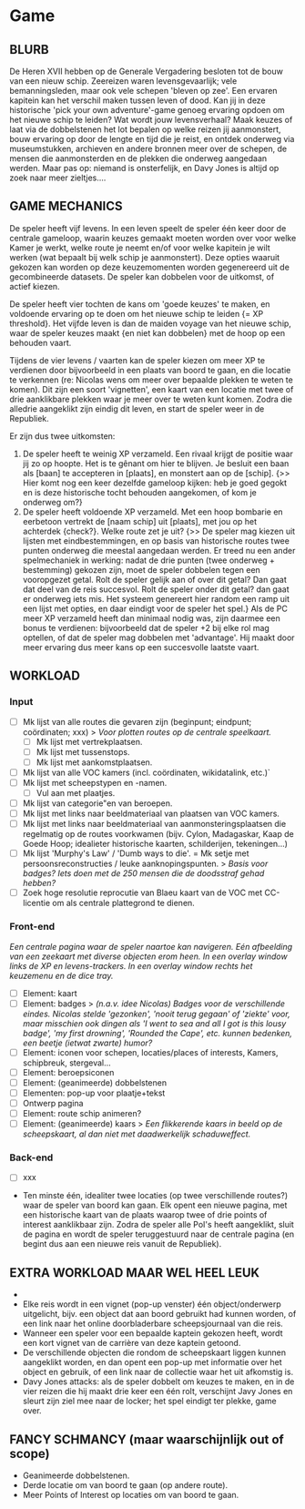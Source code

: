 # Game

## BLURB
De Heren XVII hebben op de Generale Vergadering besloten tot de bouw van een nieuw schip. Zeereizen waren levensgevaarlijk; vele bemanningsleden, maar ook vele schepen 'bleven op zee'. Een ervaren kapitein kan het verschil maken tussen leven of dood. Kan jij in deze historische 'pick your own adventure'-game genoeg ervaring opdoen om het nieuwe schip te leiden? Wat wordt jouw levensverhaal? Maak keuzes of laat via de dobbelstenen het lot bepalen op welke reizen jij aanmonstert, bouw ervaring op door de lengte en tijd die je reist, en ontdek onderweg via museumstukken, archieven en andere bronnen meer over de schepen, de mensen die aanmonsterden en de plekken die onderweg aangedaan werden. Maar pas op: niemand is onsterfelijk, en Davy Jones is altijd op zoek naar meer zieltjes....

## GAME MECHANICS
De speler heeft vijf levens. In een leven speelt de speler één keer door de centrale gameloop, waarin keuzes gemaakt moeten worden over voor welke Kamer je werkt, welke route je neemt en/of voor welke kapitein je wilt werken (wat bepaalt bij welk schip je aanmonstert). Deze opties waaruit gekozen kan worden op deze keuzemomenten worden gegenereerd uit de gecombineerde datasets. De speler kan dobbelen voor de uitkomst, of actief kiezen.

De speler heeft vier tochten de kans om 'goede keuzes' te maken, en voldoende ervaring op te doen om het nieuwe schip te leiden {= XP threshold}. Het vijfde leven is dan de maiden voyage van het nieuwe schip, waar de speler keuzes maakt {en niet kan dobbelen} met de hoop op een behouden vaart.

Tijdens de vier levens / vaarten kan de speler kiezen om meer XP te verdienen door bijvoorbeeld in een plaats van boord te gaan, en die locatie te verkennen (re: Nicolas wens om meer over bepaalde plekken te weten te komen). Dit zijn een soort 'vignetten', een kaart van een locatie met twee of drie aanklikbare plekken waar je meer over te weten kunt komen. Zodra die alledrie aangeklikt zijn eindig dit leven, en start de speler weer in de Republiek.

Er zijn dus twee uitkomsten:

1. De speler heeft te weinig XP verzameld. Een rivaal krijgt de positie waar jij zo op hoopte. Het is te gênant om hier te blijven. Je besluit een baan als [baan] te accepteren in [plaats], en monstert aan op de [schip]. {>> Hier komt nog een keer dezelfde gameloop kijken: heb je goed gegokt en is deze historische tocht behouden aangekomen, of kom je onderweg om?}
2. De speler heeft voldoende XP verzameld. Met een hoop bombarie en eerbetoon vertrekt de [naam schip] uit [plaats], met jou op het achterdek {check?}. Welke route zet je uit? {>> De speler mag kiezen uit lijsten met eindbestemmingen, en op basis van historische routes twee punten onderweg die meestal aangedaan werden. Er treed nu een ander spelmechaniek in werking: nadat de drie punten (twee onderweg + bestemming) gekozen zijn, moet de speler dobbelen tegen een vooropgezet getal. Rolt de speler gelijk aan of over dit getal? Dan gaat dat deel van de reis succesvol. Rolt de speler onder dit getal? dan gaat er onderweg iets mis. Het systeem genereert hier random een ramp uit een lijst met opties, en daar eindigt voor de speler het spel.} Als de PC meer XP verzameld heeft dan minimaal nodig was, zijn daarmee een bonus te verdienen: bijvoorbeeld dat de speler +2 bij elke rol mag optellen, of dat de speler mag dobbelen met 'advantage'. Hij maakt door meer ervaring dus meer kans op een succesvolle laatste vaart.

## WORKLOAD

### Input
- [ ] Mk lijst van alle routes die gevaren zijn (beginpunt; eindpunt; coördinaten; xxx) > _Voor plotten routes op de centrale speelkaart._
  - [ ] Mk lijst met vertrekplaatsen.
  - [ ] Mk lijst met tussenstops.
  - [ ] Mk lijst met aankomstplaatsen.
- [ ] Mk lijst van alle VOC kamers (incl. coördinaten, wikidatalink, etc.)`
- [ ] Mk lijst met scheepstypen en -namen.
  - [ ] Vul aan met plaatjes.
- [ ] Mk lijst van categorie"en van beroepen.
- [ ] Mk lijst met links naar beeldmateriaal van plaatsen van VOC kamers.
- [ ] Mk lijst met links naar beeldmateriaal van aanmonsteringsplaatsen die regelmatig op de routes voorkwamen (bijv. Cylon, Madagaskar, Kaap de Goede Hoop; idealieter historische kaarten, schilderijen, tekeningen...)
- [ ] Mk lijst 'Murphy's Law' / 'Dumb ways to die'. = Mk setje met persoonsreconstructies / leuke aanknopingspunten. > _Basis voor badges? Iets doen met de 250 mensen die de doodsstraf gehad hebben?_
- [ ] Zoek hoge resolutie reprocutie van Blaeu kaart van de VOC met CC-licentie om als centrale plattegrond te dienen.

### Front-end
_Een centrale pagina waar de speler naartoe kan navigeren. Eén afbeelding van een zeekaart met diverse objecten erom heen. In een overlay window links de XP en levens-trackers. In een overlay window rechts het keuzemenu en de dice tray._
- [ ] Element: kaart
- [ ] Element: badges > _(n.a.v. idee Nicolas) Badges voor de verschillende eindes. Nicolas stelde 'gezonken', 'nooit terug gegaan' of 'ziekte' voor, maar misschien ook dingen als 'I went to sea and all I got is this lousy badge', 'my first drowning', 'Rounded the Cape', etc. kunnen bedenken, een beetje (ietwat zwarte) humor?_
- [ ] Element: iconen voor schepen, locaties/places of interests, Kamers, schipbreuk, stergeval...
- [ ] Element: beroepsiconen
- [ ] Element: (geanimeerde) dobbelstenen
- [ ] Elementen: pop-up voor plaatje+tekst
- [ ] Ontwerp pagina
- [ ] Element: route schip animeren?
- [ ] Element: (geanimeerde) kaars > _Een flikkerende kaars in beeld op de scheepskaart, al dan niet met daadwerkelijk schaduweffect._

### Back-end
- [ ] xxx

- Ten minste één, idealiter twee locaties (op twee verschillende routes?) waar de speler van boord kan gaan. Elk opent een nieuwe pagina, met een historische kaart van de plaats waarop twee of drie points of interest aanklikbaar zijn. Zodra de speler alle PoI's heeft aangeklikt, sluit de pagina en wordt de speler teruggestuurd naar de centrale pagina (en begint dus aan een nieuwe reis vanuit de Republiek).

## EXTRA WORKLOAD MAAR WEL HEEL LEUK
- 
- Elke reis wordt in een vignet (pop-up venster) één object/onderwerp uitgelicht, bijv. een object dat aan boord gebruikt had kunnen worden, of een link naar het online doorbladerbare scheepsjournaal van die reis.
- Wanneer een speler voor een bepaalde kaptein gekozen heeft, wordt een kort vignet van de carrière van deze kaptein getoond.
- De verschillende objecten die rondom de scheepskaart liggen kunnen aangeklikt worden, en dan opent een pop-up met informatie over het object en gebruik, of een link naar de collectie waar het uit afkomstig is.
- Davy Jones attacks: als de speler dobbelt om keuzes te maken, en in de vier reizen die hij maakt drie keer een één rolt, verschijnt Javy Jones en sleurt zijn ziel mee naar de locker; het spel eindigt ter plekke, game over.


## FANCY SCHMANCY (maar waarschijnlijk out of scope)
- Geanimeerde dobbelstenen.
- Derde locatie om van boord te gaan (op andere route).
- Meer Points of Interest op locaties om van boord te gaan.
